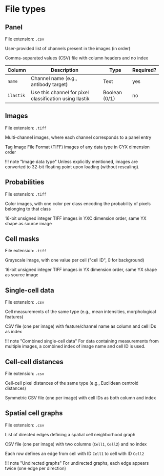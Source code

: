 # File types

## Panel

File extension: `.csv`

User-provided list of channels present in the images (in order)

Comma-separated values (CSV) file with column headers and no index

| Column | Description | Type | Required? |
| --- | --- | --- | --- |
| `name` | Channel name (e.g., antibody target) | Text | yes |
| `ilastik` | Use this channel for pixel classification using Ilastik | Boolean (0/1) | no |

## Images

File extension: `.tiff`

Multi-channel images, where each channel corresponds to a panel entry

Tag Image File Format (TIFF) images of any data type in CYX dimension order

!!! note "Image data type"
    Unless explicitly mentioned, images are converted to 32-bit floating point upon loading (without rescaling).

## Probabilities

File extension: `.tiff`

Color images, with one color per class encoding the probability of pixels belonging to that class

16-bit unsigned integer TIFF images in YXC dimension order, same YX shape as source image

## Cell masks

File extension: `.tiff`

Grayscale image, with one value per cell ("cell ID", 0 for background)

16-bit unsigned integer TIFF images in YX dimension order, same YX shape as source image

## Single-cell data

File extension: `.csv`

Cell measurements of the same type (e.g., mean intensities, morphological features)

CSV file (one per image) with feature/channel name as column and cell IDs as index

!!! note "Combined single-cell data"
    For data containing measurements from multiple images, a combined index of image name and cell ID is used.

## Cell-cell distances

File extension: `.csv`

Cell-cell pixel distances of the same type (e.g., Euclidean centroid distances)

Symmetric CSV file (one per image) with cell IDs as both column and index

## Spatial cell graphs

File extension: `.csv`

List of directed edges defining a spatial cell neighborhood graph

CSV file (one per image) with two columns (`Cell1`, `Cell2`) and no index

Each row defines an edge from cell with ID `Cell1` to cell with ID `Cell2`

!!! note "Undirected graphs"
    For undirected graphs, each edge appears twice (one edge per direction)

